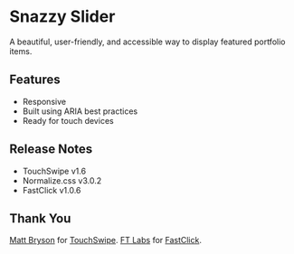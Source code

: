 # Snazzy Slider
A beautiful, user-friendly, and accessible way to display featured portfolio items.

## Features
* Responsive
* Built using ARIA best practices
* Ready for touch devices

## Release Notes
* TouchSwipe v1.6
* Normalize.css v3.0.2
* FastClick v1.0.6

## Thank You
[Matt Bryson](https://github.com/mattbryson) for [TouchSwipe](https://github.com/mattbryson/TouchSwipe-Jquery-Plugin).
[FT Labs](https://github.com/ftlabs) for [FastClick](https://github.com/ftlabs/fastclick).
